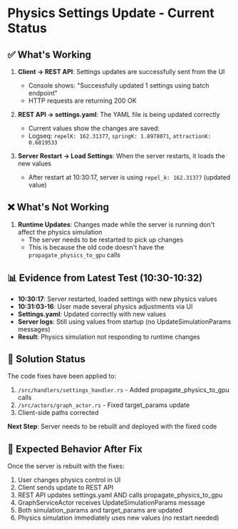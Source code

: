 # Physics Settings Update - Current Status

## ✅ What's Working
1. **Client → REST API**: Settings updates are successfully sent from the UI
   - Console shows: "Successfully updated 1 settings using batch endpoint"
   - HTTP requests are returning 200 OK

2. **REST API → settings.yaml**: The YAML file is being updated correctly
   - Current values show the changes are saved:
   - Logseq: `repelK: 162.31377`, `springK: 1.8978071`, `attractionK: 0.6819533`

3. **Server Restart → Load Settings**: When the server restarts, it loads the new values
   - After restart at 10:30:17, server is using `repel_k: 162.31377` (updated value)

## ❌ What's Not Working
1. **Runtime Updates**: Changes made while the server is running don't affect the physics simulation
   - The server needs to be restarted to pick up changes
   - This is because the old code doesn't have the `propagate_physics_to_gpu` calls

## 📊 Evidence from Latest Test (10:30-10:32)
- **10:30:17**: Server restarted, loaded settings with new physics values
- **10:31:03-16**: User made several physics adjustments via UI
- **Settings.yaml**: Updated correctly with new values
- **Server logs**: Still using values from startup (no UpdateSimulationParams messages)
- **Result**: Physics simulation not responding to runtime changes

## 🔧 Solution Status
The code fixes have been applied to:
1. `/src/handlers/settings_handler.rs` - Added propagate_physics_to_gpu calls
2. `/src/actors/graph_actor.rs` - Fixed target_params update
3. Client-side paths corrected

**Next Step**: Server needs to be rebuilt and deployed with the fixed code

## 🎯 Expected Behavior After Fix
Once the server is rebuilt with the fixes:
1. User changes physics control in UI
2. Client sends update to REST API
3. REST API updates settings.yaml AND calls propagate_physics_to_gpu
4. GraphServiceActor receives UpdateSimulationParams message
5. Both simulation_params and target_params are updated
6. Physics simulation immediately uses new values (no restart needed)